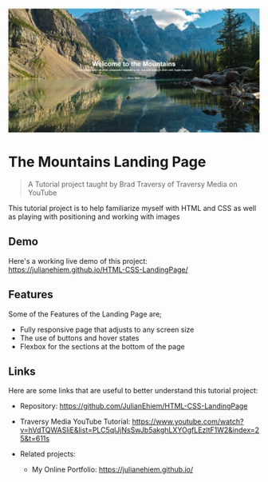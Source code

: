 ![SCREENSHOT](Images/Webpagescreenshot.jpg)
# The Mountains Landing Page
> A Tutorial project taught by Brad Traversy of Traversy Media on YouTube

This tutorial project is to help familiarize myself with HTML and CSS as well as playing with positioning and working with images

## Demo
Here's a working live demo of this project: https://julianehiem.github.io/HTML-CSS-LandingPage/

## Features

Some of the Features of the Landing Page are;
* Fully responsive page that adjusts to any screen size
* The use of buttons and hover states
* Flexbox for the sections at the bottom of the page

## Links

Here are some links that are useful to better understand this tutorial project:

- Repository: https://github.com/JulianEhiem/HTML-CSS-LandingPage
- Traversy Media YouTube Tutorial: https://www.youtube.com/watch?v=hVdTQWASliE&list=PLC5qlJjNsSwJb5akghLXYOgfLEzltF1W2&index=25&t=611s
 
- Related projects:
  - My Online Portfolio: https://julianehiem.github.io/
 



